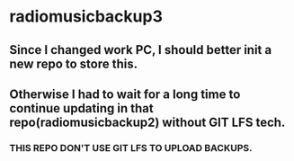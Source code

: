 # radiomusicbackup3

## Since I changed work PC, I should better init a new repo to store this.
## Otherwise I had to wait for a long time to continue updating in that repo(radiomusicbackup2) without GIT LFS tech.
### THIS REPO DON'T USE GIT LFS TO UPLOAD BACKUPS.
